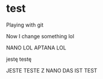 test
====

Playing with git

Now I change something lol

NANO LOL
APTANA LOL

jestę testę

JESTE TESTE Z NANO
DAS IST TEST